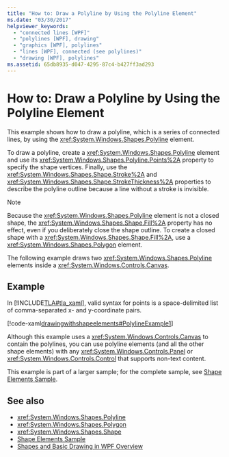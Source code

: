 ```yaml
---
title: "How to: Draw a Polyline by Using the Polyline Element"
ms.date: "03/30/2017"
helpviewer_keywords: 
  - "connected lines [WPF]"
  - "polylines [WPF], drawing"
  - "graphics [WPF], polylines"
  - "lines [WPF], connected (see polylines)"
  - "drawing [WPF], polylines"
ms.assetid: 65db8935-d047-4295-87c4-b427ff3ad293
---
```

# How to: Draw a Polyline by Using the Polyline Element
This example shows how to draw a polyline, which is a series of connected lines, by using the <xref:System.Windows.Shapes.Polyline> element.  
  
 To draw a polyline, create a <xref:System.Windows.Shapes.Polyline> element and use its <xref:System.Windows.Shapes.Polyline.Points%2A> property to specify the shape vertices. Finally, use the <xref:System.Windows.Shapes.Shape.Stroke%2A> and <xref:System.Windows.Shapes.Shape.StrokeThickness%2A> properties to describe the polyline outline because a line without a stroke is invisible.  
  
> [!NOTE]
> Because the <xref:System.Windows.Shapes.Polyline> element is not a closed shape, the <xref:System.Windows.Shapes.Shape.Fill%2A> property has no effect, even if you deliberately close the shape outline. To create a closed shape with a <xref:System.Windows.Shapes.Shape.Fill%2A>, use a <xref:System.Windows.Shapes.Polygon> element.  
  
 The following example draws two <xref:System.Windows.Shapes.Polyline> elements inside a <xref:System.Windows.Controls.Canvas>.  
  
## Example  
 In [!INCLUDE[TLA#tla_xaml](../../../../includes/tlasharptla-xaml-md.md)], valid syntax for points is a space-delimited list of comma-separated x- and y-coordinate pairs.  
  
 [!code-xaml[drawingwithshapeelements#PolylineExample1](~/samples/snippets/csharp/VS_Snippets_Wpf/DrawingWithShapeElements/CS/polylineexample.xaml#polylineexample1)]  
  
 Although this example uses a <xref:System.Windows.Controls.Canvas> to contain the polylines, you can use polyline elements (and all the other shape elements) with any <xref:System.Windows.Controls.Panel> or <xref:System.Windows.Controls.Control> that supports non-text content.  
  
 This example is part of a larger sample; for the complete sample, see [Shape Elements Sample](https://go.microsoft.com/fwlink/?LinkID=160037).  
  
## See also

- <xref:System.Windows.Shapes.Polyline>
- <xref:System.Windows.Shapes.Polygon>
- <xref:System.Windows.Shapes.Shape>
- [Shape Elements Sample](https://go.microsoft.com/fwlink/?LinkID=160037)
- [Shapes and Basic Drawing in WPF Overview](shapes-and-basic-drawing-in-wpf-overview.md)
